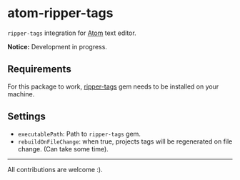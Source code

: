 # atom-ripper-tags

`ripper-tags` integration for [Atom](https://atom.io/) text editor.

**Notice:** Development in progress.

## Requirements

For this package to work, [ripper-tags](https://github.com/tmm1/ripper-tags) gem needs to be installed on your machine.

## Settings

- `executablePath`: Path to `ripper-tags` gem.
- `rebuildOnFileChange`: when true, projects tags will be regenerated on file change. (Can take some time).


---

All contributions are welcome :).
